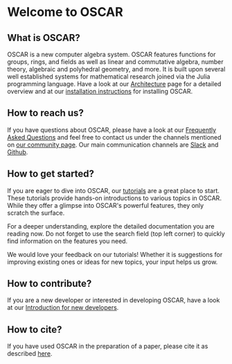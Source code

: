 # Welcome to OSCAR

## What is OSCAR?

OSCAR is a new computer algebra system. OSCAR features functions for groups,
rings, and fields as well as linear and commutative algebra, number theory,
algebraic and polyhedral geometry, and more. It is built upon several well
established systems for mathematical research joined via the Julia programming
language. Have a look at our [Architecture](@ref) page for a detailed overview
and at our [installation
instructions](https://www.oscar-system.org/install/) for installing OSCAR.


## How to reach us?

If you have questions about OSCAR, please have a look at our [Frequently Asked
Questions](@ref) and feel free to contact us under the channels mentioned on
[our community page](https://www.oscar-system.org/community/). Our main
communication channels are [Slack](https://oscar-system.org/slack)
and [Github](https://github.com/oscar-system/Oscar.jl).


## How to get started?

If you are eager to dive into OSCAR, our [tutorials](https://www.oscar-system.org/tutorials/)
are a great place to start. These tutorials provide hands-on introductions to various topics
in OSCAR. While they offer a glimpse into OSCAR's powerful features, they only scratch the surface.

For a deeper understanding, explore the detailed documentation you are reading now. Do not forget
to use the search field (top left corner) to quickly find information on the features you need.

We would love your feedback on our tutorials! Whether it is suggestions for improving existing
ones or ideas for new topics, your input helps us grow.


## How to contribute?

If you are a new developer or interested in developing OSCAR, have a look at
our [Introduction for new developers](@ref).


## How to cite?

If you have used OSCAR in the preparation of a paper, please cite it as described [here](https://github.com/oscar-system/Oscar.jl?tab=readme-ov-file#citing-oscar).
